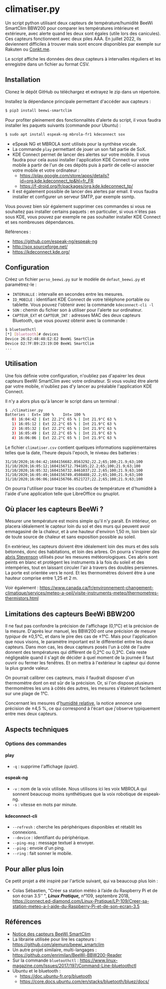 # climatiser.py

Un script python utilisant deux capteurs de température/humidité BeeWi SmartClim BBW200 pour comparer les températures intérieure et extérieure, avec alerte quand les deux sont égales (utile lors des canicules). Ces capteurs fonctionnent avec deux piles AAA. En juillet 2022, ils deviennent difficiles à trouver mais sont encore disponibles par exemple sur Rakuten ou [Conkt.me](https://conkt.me/pdt/capteur-dhumidite-connecte-bbw200-beewi/).

Le script affiche les données des deux capteurs à intervalles réguliers et les enregistre dans un fichier au format CSV.

## Installation

Clonez le dépôt GitHub ou téléchargez et extrayez le zip dans un répertoire.

Installez la dépendance principale permettant d'accéder aux capteurs :

```bash
$ pip3 install beewi-smartclim
```
Pour profiter pleinement des fonctionnalités d'alerte du script, il vous faudra installer les paquets suivants (commande pour Ubuntu) :

```bash
$ sudo apt install espeak-ng mbrola-fr1 kdeconnect sox
```
* eSpeak NG et MBROLA sont utilisés pour la synthèse vocale.
* La commande `play` permettant de jouer un son fait partie de SoX.
* KDE Connect permet de lancer des alertes sur votre mobile. Il vous faudra pour cela aussi installer l'application KDE Connect sur votre mobile à partir de l'un de ces dépôts  puis à partir de celle-ci associer votre mobile et votre ordinateur :
    * https://play.google.com/store/apps/details?id=org.kde.kdeconnect_tp&hl=fr_FR
    * https://f-droid.org/fr/packages/org.kde.kdeconnect_tp/
* Il est également possible de lancer des alertes par email. Il vous faudra installer et configurer un serveur SMTP, par exemple ssmtp.

Vous pouvez bien sûr également supprimer ces commandes si vous ne souhaitez pas installer certains paquets : en particulier, si vous n'êtes pas sous KDE, vous pouvez par exemple ne pas souhaiter installer KDE Connect et ses nombreuses dépendances.

Références :

* https://github.com/espeak-ng/espeak-ng
* http://sox.sourceforge.net/
* https://kdeconnect.kde.org/


## Configuration

Créez un fichier `perso_beewi.py` sur le modèle de `defaut_beewi.py` et paramétrez-le :

* `INTERVALLE` : intervalle en secondes entre les mesures.
* `ID_MOBILE` : identifiant KDE Connect de votre téléphone portable ou tablette. Vous pouvez l'obtenir avec la commande `kdeconnect-cli -l`
* `SON` : chemin du fichier son à utiliser pour l'alerte sur ordinateur.
* `CAPTEUR_EXT` et `CAPTEUR_INT` : adresses MAC des deux capteurs Bluetooth, que vous pouvez obtenir avec la commande :

```bash
$ bluetoothctl
[*] [bluetooth]# devices
Device 26:E2:48:48:E2:E2 BeeWi SmartClim
Device D2:7F:B9:23:19:D0 BeeWi SmartClim
...
```

## Utilisation

Une fois définie votre configuration, n'oubliez pas d'apairer les deux capteurs BeeWi SmartClim avec votre ordinateur. Si vous voulez être alerté par votre mobile, n'oubliez pas d'y lancer au préalable l'application KDE Connect.

Il n'y a alors plus qu'à lancer le script dans un terminal :

```bash
$ ./climatiser.py
Batteries : Ext= 100 %    Int= 100 %
   0) 16:04:42 | Ext 22.2°C 65 % | Int 21.9°C 63 %
   1) 16:05:12 | Ext 22.2°C 65 % | Int 21.9°C 63 %
   2) 16:05:32 | Ext 22.2°C 65 % | Int 21.9°C 63 %
   3) 16:05:49 | Ext 22.2°C 65 % | Int 21.9°C 63 %
   4) 16:06:06 | Ext 22.2°C 65 % | Int 21.9°C 63 %
```

Le fichier `climatiser.csv` contient quelques informations supplémentaires telles que la date, l'heure depuis l'epoch, le niveau des batteries :

```csv
31/10/2020;16:04:42;1604156682.8563292;22.2;65;100;21.9;63;100
31/10/2020;16:05:12;1604156712.794185;22.2;65;100;21.9;63;100
31/10/2020;16:05:32;1604156732.8461037;22.2;65;100;21.9;63;100
31/10/2020;16:05:49;1604156749.4508488;22.2;65;100;21.9;63;100
31/10/2020;16:06:06;1604156766.0521727;22.2;65;100;21.9;63;100
```
On pourra l'utiliser pour tracer les courbes de température et d'humidité à l'aide d'une application telle que LibreOffice ou gnuplot.

## Où placer les capteurs BeeWi ?

Mesurer une température est moins simple qu'il n'y paraît. En intérieur, on placera idéalement le capteur loin du sol et des murs qui peuvent avoir emmagasiné de la chaleur, et à une hauteur d'environ 1,50 m, loin bien sûr de toute source de chaleur et sans exposition possible au soleil.

En extérieur, les capteurs doivent être idéalement loin des murs et des sols bétonnés, donc des habitations, et loin des arbres. On pourra s'inspirer des [abris Stevenson](https://fr.wikipedia.org/wiki/Abri_Stevenson) utilisés pour les mesures météorologiques. Ces abris sont peints en blanc et protègent les instruments à la fois du soleil et des intempéries, tout en laissant circuler l'air à travers des doubles persiennes. La porte est orientée vers le nord. Et les thermomètres doivent être à une hauteur comprise entre 1,25 et 2 m.

Voir également : https://www.canada.ca/fr/environnement-changement-climatique/services/meteo-a-oeil/visite-instruments-meteo/thermometres-thermistors.html

## Limitations des capteurs BeeWi BBW200

Il ne faut pas confondre la précision de l'affichage (0,1°C) et la précision de la mesure. D'après leur manuel, les BBW200 ont une précision de mesure *typique* de ±0,5°C, et dans le pire des cas de ±1°C. Mais pour l'application que nous visons, le paramètre important est le différentiel entre les deux capteurs. Dans mon cas, les deux capteurs posés l'un à côté de l'autre donnent des températures qui diffèrent de 0,2°C ou 0,3°C. Cela reste négligeable quand il s'agit de décider à quel moment de la journée il faut ouvrir ou fermer les fenêtres. Et on mettra à l'extérieur le capteur qui donne la plus grande valeur.

On pourrait calibrer ces capteurs, mais il faudrait disposer d'un thermomètre dont on est sûr de la précision. Or, si l'on dispose plusieurs thermomètres les uns à côtés des autres, les mesures s'étaleront facilement sur une plage de 1°C.

Concernant les mesures d'[humidité relative](https://fr.wikipedia.org/wiki/Humidit%C3%A9_relative), la notice annonce une précision de ±4,5 %, ce qui correspond à l'écart que j'observe typiquement entre mes deux capteurs.

## Aspects techniques

### Options des commandes

#### play

* `-q` : supprime l'affichage *(quiet).*

#### espeak-ng

* `-v` : nom de la voix utilisée. Nous utilisons ici les voix MBROLA qui sonnent beaucoup moins synthétiques que la voix robotique de espeak-ng.
* `-s` : vitesse en mots par minute.

#### kdeconnect-cli

* `--refresh` : cherche les périphériques disponibles et rétablit les connexions.
* `--device` : identifiant du périphérique.
* `--ping-msg` : message textuel à envoyer.
* `--ping` : envoie d'un ping.
* `--ring` : fait sonner le mobile.

## Pour aller plus loin

Ce petit projet a été inspiré par l'article suivant, qui va beaucoup plus loin :

  * Colas Sébastien, "Créer sa station météo à l’aide du Raspberry Pi et de son écran 3.5’’ ", ***Linux Pratique,*** n°109, septembre 2018, https://connect.ed-diamond.com/Linux-Pratique/LP-109/Creer-sa-station-meteo-a-l-aide-du-Raspberry-Pi-et-de-son-ecran-3.5

## Références

* [Notice des capteurs BeeWi SmartClim](https://fccid.io/pdf.php?id=2321904)
* La librairie utilisée pour lire les capteurs : https://github.com/alemuro/beewi_smartclim
* Un autre projet similaire, multi-langages : https://github.com/enrimilan/BeeWi-BBW200-Reader
* Sur la commande `bluetoothctl` : https://www.linux-magazine.com/Issues/2017/197/Command-Line-bluetoothctl
* Ubuntu et le bluetooth :
    * https://doc.ubuntu-fr.org/bluetooth
    * https://core.docs.ubuntu.com/en/stacks/bluetooth/bluez/docs/
